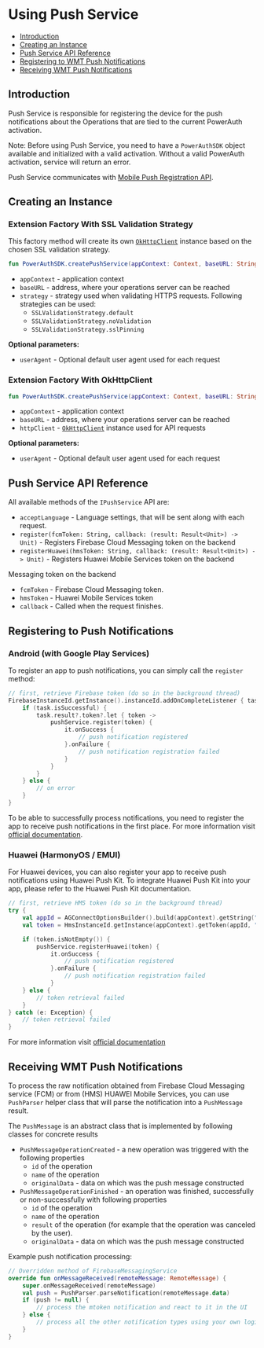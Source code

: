 # Using Push Service

<!-- begin remove -->
- [Introduction](#introduction)
- [Creating an Instance](#creating-an-instance)
- [Push Service API Reference](#push-service-api-reference)
- [Registering to WMT Push Notifications](#registering-to-push-notifications)
- [Receiving WMT Push Notifications](#receiving-wmt-push-notifications)
## Introduction
<!-- end -->

Push Service is responsible for registering the device for the push notifications about the Operations that are tied to the current PowerAuth activation.

<!-- begin box warning -->
Note: Before using Push Service, you need to have a `PowerAuthSDK` object available and initialized with a valid activation. Without a valid PowerAuth activation, service will return an error.
<!-- end -->

Push Service communicates with [Mobile Push Registration API](https://github.com/wultra/powerauth-webflow/blob/develop/docs/Mobile-Push-Registration-API.md).

## Creating an Instance

### Extension Factory With SSL Validation Strategy

This factory method will create its own [`OkHttpClient`](https://square.github.io/okhttp/) instance based on the chosen SSL validation strategy.

```kotlin
fun PowerAuthSDK.createPushService(appContext: Context, baseURL: String, strategy: SSLValidationStrategy): IPushService
```

- `appContext` - application context
- `baseURL` - address, where your operations server can be reached
- `strategy` - strategy used when validating HTTPS requests. Following strategies can be used:
    - `SSLValidationStrategy.default`
    - `SSLValidationStrategy.noValidation`
    - `SSLValidationStrategy.sslPinning`

__Optional parameters:__

- `userAgent` - Optional default user agent used for each request

### Extension Factory With OkHttpClient

```kotlin
fun PowerAuthSDK.createPushService(appContext: Context, baseURL: String, httpClient: OkHttpClient): IPushService
```
- `appContext` - application context
- `baseURL` - address, where your operations server can be reached
- `httpClient` - [`OkHttpClient`](https://square.github.io/okhttp/) instance used for API requests

__Optional parameters:__

- `userAgent` - Optional default user agent used for each request

## Push Service API Reference

All available methods of the `IPushService` API are:

- `acceptLanguage` - Language settings, that will be sent along with each request.
- `register(fcmToken: String, callback: (result: Result<Unit>) -> Unit)` - Registers Firebase Cloud Messaging token on the backend
- `registerHuawei(hmsToken: String, callback: (result: Result<Unit>) -> Unit)` - Registers Huawei Mobile Services token on the backend

Messaging token on the backend

- `fcmToken` - Firebase Cloud Messaging token.
- `hmsToken` - Huawei Mobile Services token
- `callback` - Called when the request finishes.

## Registering to Push Notifications
### Android (with Google Play Services)
To register an app to push notifications, you can simply call the `register` method:

```kotlin
// first, retrieve Firebase token (do so in the background thread)
FirebaseInstanceId.getInstance().instanceId.addOnCompleteListener { task ->
    if (task.isSuccessful) {
        task.result?.token?.let { token ->
            pushService.register(token) {
                it.onSuccess {
                    // push notification registered
                }.onFailure {
                    // push notification registration failed  
                }
            }
        }       
    } else {
        // on error
    }
}
```

To be able to successfully process notifications, you need to register the app to receive push notifications in the first place. For more information visit [official documentation](https://firebase.google.com/docs/cloud-messaging/android/client).

### Huawei (HarmonyOS / EMUI)
For Huawei devices, you can also register your app to receive push notifications using Huawei Push Kit. To integrate Huawei Push Kit into your app, please refer to the Huawei Push Kit documentation.

```kotlin
// first, retrieve HMS token (do so in the background thread)
try {
    val appId = AGConnectOptionsBuilder().build(appContext).getString("client/app_id")
    val token = HmsInstanceId.getInstance(appContext).getToken(appId, "HCM")

    if (token.isNotEmpty()) {
        pushService.registerHuawei(token) {
            it.onSuccess {
                // push notification registered
            }.onFailure {
                // push notification registration failed  
            }
    } else {
        // token retrieval failed
    }
} catch (e: Exception) {
    // token retrieval failed
}
```
For more information visit [official documentation](https://developer.huawei.com/consumer/en/doc/hmscore-guides/android-client-dev-0000001050042041)
## Receiving WMT Push Notifications

To process the raw notification obtained from Firebase Cloud Messaging service (FCM) or from (HMS) HUAWEI Mobile Services, you can use `PushParser` helper class that will parse the notification into a `PushMessage` result.

The `PushMessage` is an abstract class that is implemented by following classes for concrete results

- `PushMessageOperationCreated` - a new operation was triggered with the following properties
  -  `id` of the operation
  -  `name` of the operation
  -  `originalData` - data on which was the push message constructed
- `PushMessageOperationFinished` - an operation was finished, successfully or non-successfully with following properties
  -  `id` of the operation
  -  `name` of the operation
  -  `result` of the operation (for example that the operation was canceled by the user).
  -  `originalData` - data on which was the push message constructed


Example push notification processing:

```kotlin
// Overridden method of FirebaseMessagingService
override fun onMessageReceived(remoteMessage: RemoteMessage) {
    super.onMessageReceived(remoteMessage)
    val push = PushParser.parseNotification(remoteMessage.data)
    if (push != null) {
        // process the mtoken notification and react to it in the UI
    } else {
        // process all the other notification types using your own logic
    }
}
```
